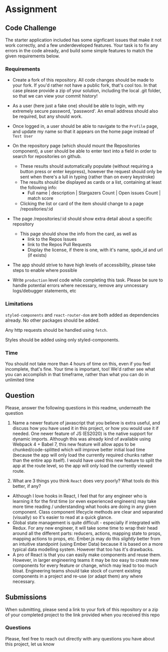 # Assignment

## Code Challenge

The starter application included has some signficant issues that make it not work correctly, and a few underdeveloped features. Your task is to fix any errors in the code already, and build some simple features to match the given requirements below.

### Requirements

- Create a fork of this repository. All code changes should be made to your fork. If you'd rather not have a public fork, that's cool too. In that case please provide a zip of your solution, including the local .git folder, so that we can view your commit history!

- As a user (here just a fake one) should be able to login, with my extremely secure password, 'password'. An email address should also be required, but any should work.

- Once logged in, a user should be able to navigate to the `Profile` page, and update my name so that it appears on the home page instead of `Test User`

- On the repository page (which should mount the Repositories component), a user should be able to enter text into a field in order to search for repositories on github.

  - These results should automatically populate (without requiring a button press or enter keypress), however the request should only be sent when there's a lull in typing (rather than on every keystroke)
  - The results should be displayed as cards or a list, containing at least the following info:
    - Full name | description | Stargazers Count | Open issues Count | match score
  - Clicking the list or card of the item should change to a page /repositories/:id

- The page /repositories/:id should show extra detail about a specific repository

  - This page should show the info from the card, as well as
    - link to the Repos Issues
    - link to the Repos Pull Requests
    - Display the license, if there is one, with it's name, spdx_id and url (if exists)

- The app should strive to have high levels of accessibility, please take steps to enable where possible

- Write `production` level code while completing this task. Please be sure to handle potential errors where necessary, remove any unncessary logs/debugger statements, etc

### Limitations

`styled-components` and `react-router-dom` are both added as dependencies already. No other packages should be added.

Any http requests should be handled using `fetch`.

Styles should be added using only styled-components.

### Time

You should not take more than 4 hours of time on this, even if you feel incomplete, that's fine. Your time is important, too! We'd rather see what you can accomplish in that timeframe, rather than what you can do in unlimited time

## Question

Please, answer the following questions in this readme, underneath the question

1. Name a newer feature of javascript that you believe is extra useful, and discuss how you have used it in this project, or how you would use it if needed.
One newer feature of JS (ES2020) is the native support for dynamic imports. Although this was already kind of available using Webpack 4 + Babel 7, this new feature will allow apps to be chunked/code-splitted which will improve better initial load time (because the app will only load the currently required chunks rather than the entire app itself). I would have used this new feature to split the app at the route level, so the app will only load the currently viewed route.

2. What are 3 things you think `React` does very poorly? What tools do this better, if any?
- Although I love hooks in React, I feel that for any engineer who is learning it for the first time (or even experienced engineers) may take more time reading / understanding what hooks are doing in any given component. Class component lifecycle methods are clear and separated (visually) so it's easier to read at a quick glance.
- Global state management is quite difficult - especially if integrated with Redux. For any new engineer, it will take some time to wrap their head around all the different parts: reducers, actions, mapping state to props, mapping actions to props, etc. Ember.js may do this _slightly_ better from an intuitive standpoint (using Ember Data) because it is based on a more typical data modelling system. However that too has it's drawbacks.
- A pro of React is that you can easily make components and reuse them. However, in larger engineering teams it may be _too_ easy to create new components for every feature or change, which may lead to too much bloat. Engineering teams should take stock of current existing components in a project and re-use (or adapt them) any where necessary.

## Submissions

When submitting, please send a link to your fork of this repository or a zip of your completed project to the link provided when you received this repo

### Questions

Please, feel free to reach out directly with any questions you have about this project, let us know

